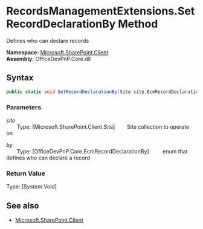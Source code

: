 # RecordsManagementExtensions.SetRecordDeclarationBy Method  
Defines who can declare records  

**Namespace:** [Microsoft.SharePoint.Client](Microsoft.SharePoint.Client.md)  
**Assembly:** OfficeDevPnP.Core.dll  
## Syntax
```C#
public static void SetRecordDeclarationBy(Site site,EcmRecordDeclarationBy by)
```
### Parameters
*site*  
&emsp;&emsp;Type: [Microsoft.SharePoint.Client.Site] 
&emsp;&emsp;Site collection to operate on  
  
*by*  
&emsp;&emsp;Type: [OfficeDevPnP.Core.EcmRecordDeclarationBy] 
&emsp;&emsp; enum that defines who can declare a record  
  
### Return Value
Type: [System.Void]  

## See also
- [Microsoft.SharePoint.Client](Microsoft.SharePoint.Client.md)
